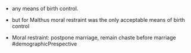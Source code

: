 - any means of birth control.

- but for Malthus moral restraint was the only acceptable means of birth control 

- Moral restraint: postpone marriage, remain chaste before marriage
#demographicPrespective